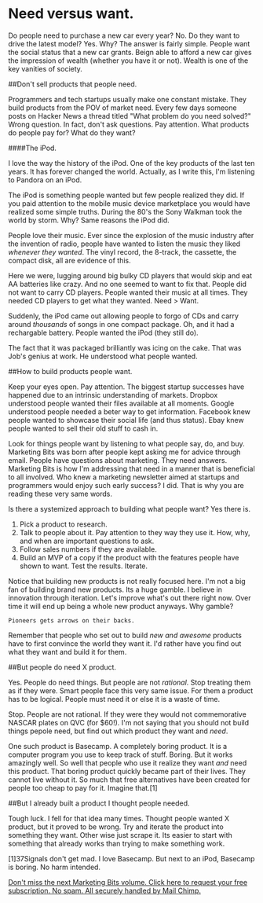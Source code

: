 Need versus want.
=================

Do people need to purchase a new car every year? No. Do they want to drive the latest model? Yes.
Why? The answer is fairly simple. People want the social status that a new car grants.
Beign able to afford a new car gives the impression of wealth (whether you have it or not).
Wealth is one of the key vanities of society. 

##Don't sell products that people need. 

Programmers and tech startups usually make one constant mistake. They build
products from the POV of market need. Every few days someone posts on Hacker News
a thread titled "What problem do you need solved?" Wrong question. In fact, don't ask questions.
Pay attention. What products do people pay for? What do they want?

####The iPod.

I love the way the history of the iPod. One of the key products of the last ten
years. It has forever changed the world. Actually, as I write this, I'm listening
to Pandora on an iPod.

The iPod is something people wanted but few people realized they did. If you 
paid attention to the mobile music device marketplace you would have realized
some simple truths. During the 80's the Sony Walkman took the world by storm.
Why? Same reasons the iPod did.

People love their music. Ever since the explosion of the music industry after
the invention of radio, people have wanted to listen the music they liked *whenever they wanted*.
The vinyl record, the 8-track, the cassette, the compact disk, all are evidence
of this.

Here we were, lugging around big bulky CD players that would skip and eat AA batteries like crazy.
And no one seemed to want to fix that. People did not want to carry CD players.
People wanted their music at all times. They needed CD players to get what they wanted.
Need > Want.

Suddenly, the iPod came out allowing people to forgo of CDs and carry around
*thousands* of songs in one compact package. Oh, and it had a rechargable battery.
People wanted the iPod (they still do).

The fact that it was packaged brilliantly was icing on the cake. That was Job's genius at work.
He understood what people wanted.

##How to build products people want.

Keep your eyes open. Pay attention. The biggest startup successes have happened
due to an intrinsic understanding of markets. Dropbox understood people wanted their files available at all moments.
Google understood people needed a beter way to get information. Facebook knew people wanted to showcase their
social life (and thus status). Ebay knew people wanted to sell their old stuff to cash in.

Look for things people want by listening to what people say, do, and buy. Marketing
Bits was born after people kept asking me for advice through email.
People have questions about marketing. They need answers. Marketing Bits is 
how I'm addressing that need in a manner that is beneficial to all involved.
Who knew a marketing newsletter aimed at startups and programmers would enjoy such 
early success? I did. That is why you are reading these very same words.

Is there a systemized approach to building what people want? Yes there is.

1. Pick a product to research. 
2. Talk to people about it. Pay attention to they way they use it. How, why, and when are important questions to ask.
3. Follow sales numbers if they are available.
4. Build an MVP of a copy if the product with the features people have shown to want. Test the results. Iterate.

Notice that building new products is not really focused here. I'm not a big fan of
building brand new products. Its a huge gamble. I believe in innovation through iteration.
Let's improve what's out there right now. Over time it will end up being a whole new product anyways.
Why gamble?

    Pioneers gets arrows on their backs.

Remember that people who set out to build *new and awesome* products have
to first convince the world they want it. I'd rather have you find out what they
want and build it for them.

##But people do need X product.

Yes. People do need things. But people are not *rational*. Stop treating them as
if they were. Smart people face this very same issue. For them a product has to be
logical. People must need it or else it is a waste of time. 

Stop. People are not rational. If they were they would not commemorative NASCAR plates on QVC (for $60!).
I'm not saying that you should not build things pepole need, but find out which 
product they want and *need*.

One such product is Basecamp. A completely boring product. It is a computer program
you use to keep track of stuff. Boring. But it works amazingly well. So well that
people who use it realize they want *and* need this product. That boring product
quickly became part of their lives. They cannot live without it. So much that 
free alternatives have been created for people too cheap to pay for it. Imagine that.[1]

##But I already built a product I thought people needed.

Tough luck. I fell for that idea many times. Thought people wanted X product, but
it proved to be wrong. Try and iterate the product into something they want.
Other wise just scrape it. Its easier to start with something that already works
than trying to make something work.

[1]37Signals don't get mad. I love Basecamp. But next to an iPod, Basecamp is boring. No harm intended. 

<a href="http://orangethirty.github.com/marketing_bits">Don't miss the next Marketing Bits volume. Click here to request your free subscription. No spam. All securely handled by Mail Chimp.</a>
